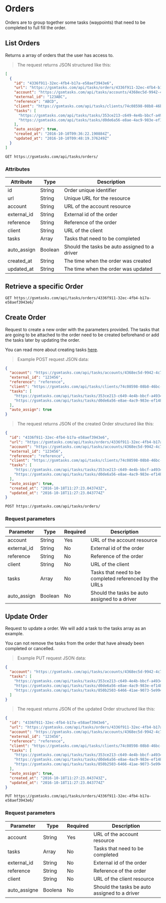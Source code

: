 # Orders

Orders are to group together some tasks (waypoints) that need to be completed to full fill the order.

## List Orders

Returns a array of orders that the user has access to.

> The request returns JSON structured like this:

```json
[
  {
    "id": "4336f911-32ec-4fb4-b17a-e58aef3943e6",
    "url": "https://gsmtasks.com/api/tasks/orders/4336f911-32ec-4fb4-b17a-e58aef3943e6/",
    "account": "https://gsmtasks.com/api/tasks/accounts/4368ec5d-9942-4c74-90f7-eea752a6e489/",
    "external_id": "123ABC",
    "reference": "ABCD",
    "client": "https://gsmtasks.com/api/tasks/clients/74c08598-08b8-46bc-9da7-8b85f7168f20/",
    "tasks": [
      "https://gsmtasks.com/api/tasks/tasks/353ce213-c649-4e4b-bbcf-a493433cee9c/"
      "https://gsmtasks.com/api/tasks/tasks/d0de6a56-e8ae-4ac9-983e-ef1486909ce7/"
    ],
    "auto_assign": true,
    "created_at": "2016-10-10T09:36:22.190884Z",
    "updated_at": "2016-10-10T09:48:19.376249Z"
  }
]
```

`GET https://gsmtasks.com/api/tasks/orders/`

### Attributes

Attribute     | Type   | Description
------------  | ------ | -----------
id            | String | Order unique identifier
url           | String | Unique URL for the resource
account       | String | URL of the account resource
external_id   | String | External id of the order
reference     | String | Reference of the order
client        | String | URL of the client
tasks         | Array  | Tasks that need to be completed
auto_assign   | Boolean| Should the tasks be auto assigned to a driver
created_at    | String | The time when the order was created
updated_at    | String | The time when the order was updated

## Retrieve a specific Order

`GET https://gsmtasks.com/api/tasks/orders/4336f911-32ec-4fb4-b17a-e58aef3943e6/`

## Create Order

Request to create a new order with the parameters provided. The tasks that are going to be attached to the order need to be created beforehand or add the tasks later by updating the order.

You can read more about creating tasks [here](#tasks).

> Example POST request JSON data:

```json
{
  "account": "https://gsmtasks.com/api/tasks/accounts/4368ec5d-9942-4c74-90f7-eea752a6e489/",
  "external_id": "123456",
  "reference": "reference",
  "client": "https://gsmtasks.com/api/tasks/clients/74c08598-08b8-46bc-9da7-8b85f7168f20/", 
  "tasks": [
    "https://gsmtasks.com/api/tasks/tasks/353ce213-c649-4e4b-bbcf-a493433cee9c/"
    "https://gsmtasks.com/api/tasks/tasks/d0de6a56-e8ae-4ac9-983e-ef1486909ce7/"
  ],
  "auto_assign": true
}
```

> The request returns JSON of the created Order structured like this:

```json
{
  "id": "4336f911-32ec-4fb4-b17a-e58aef3943e6",
  "url": "https://gsmtasks.com/api/tasks/orders/4336f911-32ec-4fb4-b17a-e58aef3943e6/",
  "account": "https://gsmtasks.com/api/tasks/accounts/4368ec5d-9942-4c74-90f7-eea752a6e489/",
  "external_id": "123456",
  "reference": "reference",
  "client": "https://gsmtasks.com/api/tasks/clients/74c08598-08b8-46bc-9da7-8b85f7168f20/", 
  "tasks": [
    "https://gsmtasks.com/api/tasks/tasks/353ce213-c649-4e4b-bbcf-a493433cee9c/"
    "https://gsmtasks.com/api/tasks/tasks/d0de6a56-e8ae-4ac9-983e-ef1486909ce7/"
  ],
  "auto_assign": true,
  "created_at": "2016-10-18T11:27:23.043743Z",
  "updated_at": "2016-10-18T11:27:23.043774Z"
}
```

`POST https://gsmtasks.com/api/tasks/orders/`

### Request parameters

Parameter     | Type   | Required | Description
------------  | ------ | -------  | -----------
account       | String | Yes      | URL of the account resource
external_id   | String | No       | External id of the order
reference     | String | No       | Reference of the order
client        | String | No       | URL of the client
tasks         | Array  | No       | Tasks that need to be completed referenced by the URLs
auto_assign   | Boolean| No       | Should the tasks be auto assigned to a driver

## Update Order

Request to update a order. We will add a task to the tasks array as an example.

<aside class="warning">
You can not remove the tasks from the order that have already been completed or cancelled.
</aside>

> Example PUT request JSON data:

```json
{
  "account": "https://gsmtasks.com/api/tasks/accounts/4368ec5d-9942-4c74-90f7-eea752a6e489/",
  "tasks": [
    "https://gsmtasks.com/api/tasks/tasks/353ce213-c649-4e4b-bbcf-a493433cee9c/"
    "https://gsmtasks.com/api/tasks/tasks/d0de6a56-e8ae-4ac9-983e-ef1486909ce7/"
    "https://gsmtasks.com/api/tasks/tasks/850b2503-6466-41ae-9073-5e994688b812/"
  ]
}
```

> The request returns JSON of the updated Order structured like this:

```json
{
  "id": "4336f911-32ec-4fb4-b17a-e58aef3943e6",
  "url": "https://gsmtasks.com/api/tasks/orders/4336f911-32ec-4fb4-b17a-e58aef3943e6/",
  "account": "https://gsmtasks.com/api/tasks/accounts/4368ec5d-9942-4c74-90f7-eea752a6e489/",
  "external_id": "123456",
  "reference": "reference",
  "client": "https://gsmtasks.com/api/tasks/clients/74c08598-08b8-46bc-9da7-8b85f7168f20/", 
  "tasks": [
    "https://gsmtasks.com/api/tasks/tasks/353ce213-c649-4e4b-bbcf-a493433cee9c/"
    "https://gsmtasks.com/api/tasks/tasks/d0de6a56-e8ae-4ac9-983e-ef1486909ce7/"
    "https://gsmtasks.com/api/tasks/tasks/850b2503-6466-41ae-9073-5e994688b812/"
  ],
  "auto_assign": true,
  "created_at": "2016-10-18T11:27:23.043743Z",
  "updated_at": "2016-10-18T11:27:23.043774Z"
}
```

`PUT https://gsmtasks.com/api/tasks/orders/4336f911-32ec-4fb4-b17a-e58aef3943e6/`

### Request parameters

Parameter     | Type   | Required | Description
------------  | ------ | -------  | -----------
account       | String | Yes      | URL of the account resource
tasks         | Array  | No       | Tasks that need to be completed
external_id   | String | No       | External id of the order
reference     | String | No       | Reference of the order
client        | String | No       | URL of the client resource
auto_assigne  | Boolena| No       | Should the tasks be auto assigned to a driver
